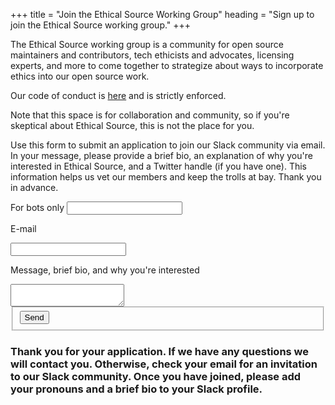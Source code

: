 +++
title = "Join the Ethical Source Working Group"
heading = "Sign up to join the Ethical Source working group."
+++

The Ethical Source working group is a community for open source maintainers and contributors, tech ethicists and advocates, licensing experts, and more to come together to strategize about ways to incorporate ethics into our open source work.

Our code of conduct is [here](/community-code-of-conduct) and is strictly enforced.

Note that this space is for collaboration and community, so if you're skeptical about Ethical Source, this is not the place for you.

Use this form to submit an application to join our Slack community via email. In your message, please provide a brief bio, an explanation of why you're interested in Ethical Source, and a Twitter handle (if you have one). This information helps us vet our members and keep the trolls at bay. Thank you in advance.

<div class="form-container form-container-card">
  <form class="send_message_form message form" name="apply" method="post" action="/" data-modal-id="modal-notify" data-netlify="true" netlify-honeypot="bot-field">
    <div class="form-group">
      <label class="hidden">
        <span>For bots only</span>
        <input name="bot-field">
      </label>
    </div>
    <div class="form-group">
      <label>
        <p>E-mail</p>
        <input name="email" type="email" required>
      </label>
      </div>
      <div class="form-group">
      <label>
        <p>Message, brief bio, and why you're interested</p>
        <textarea name="message" required></textarea>
      </label>
    <fieldset>
      <button type="submit" class="button">Send</button>
    </fieldset>
  </form>
</div>

<h3 class="hidden">
  Thank you for your application. If we have any questions we will contact you. Otherwise, check your email for an invitation to our Slack community. Once you have joined, please add your pronouns and a brief bio to your Slack profile.
</h3>
